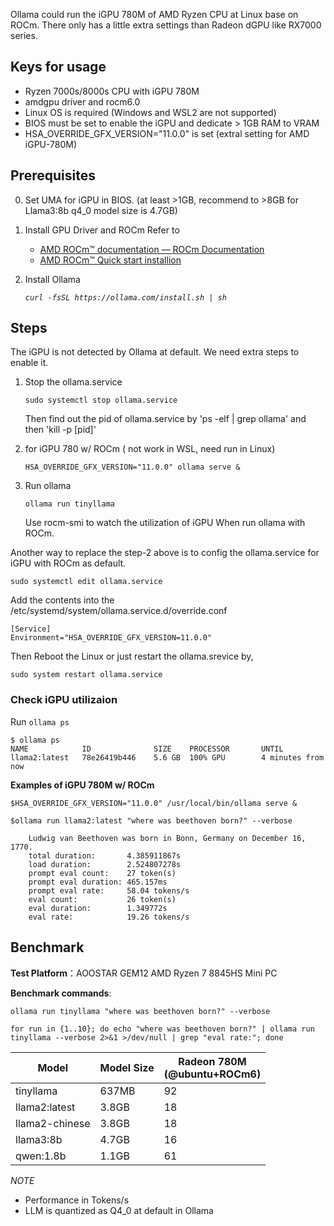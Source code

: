 
Ollama could run the iGPU 780M of AMD Ryzen CPU at Linux base on ROCm. There only has a little extra settings than Radeon dGPU like RX7000 series.

## Keys for usage
- Ryzen 7000s/8000s CPU with iGPU 780M
- amdgpu driver and rocm6.0
- Linux OS is required (Windows and WSL2 are not supported)
- BIOS must be set to enable the iGPU and dedicate > 1GB RAM to VRAM
- HSA_OVERRIDE_GFX_VERSION="11.0.0" is set (extral setting for AMD iGPU-780M)

## Prerequisites
0. Set UMA for iGPU in BIOS. (at least >1GB, recommend to >8GB for Llama3:8b q4_0 model size is 4.7GB)
1. Install GPU Driver and ROCm
	Refer to
	- [AMD ROCm™ documentation — ROCm Documentation](https://rocmdocs.amd.com/en/latest/)
  	- [AMD ROCm™ Quick start installion](https://rocm.docs.amd.com/projects/install-on-linux/en/latest/tutorial/quick-start.html#rocm-install-quick)

2. Install Ollama
	
 	*`curl -fsSL https://ollama.com/install.sh | sh`*

## Steps
The iGPU is not detected by Ollama at default. We need extra steps to enable it.
1. Stop the ollama.service
   
	`sudo systemctl stop ollama.service`
	
   Then find out the pid of ollama.service by 'ps -elf | grep ollama' and then 'kill -p [pid]'
   
2. for iGPU 780 w/ ROCm ( not work in WSL, need run in Linux)

	`HSA_OVERRIDE_GFX_VERSION="11.0.0" ollama serve &`

3. Run ollama
   
   `ollama run tinyllama`
   
   Use rocm-smi to watch the utilization of iGPU When run ollama with ROCm.

Another way to replace the step-2 above is to config the ollama.service for iGPU with ROCm as default.
	
  `sudo systemctl edit ollama.service`

Add the contents into the /etc/systemd/system/ollama.service.d/override.conf

```
[Service]
Environment="HSA_OVERRIDE_GFX_VERSION=11.0.0"
```

Then Reboot the Linux or just restart the ollama.srevice by,
	 
  `sudo system restart ollama.service`


### Check iGPU utilizaion

Run `ollama ps`

```
$ ollama ps
NAME            ID              SIZE    PROCESSOR       UNTIL
llama2:latest   78e26419b446    5.6 GB  100% GPU        4 minutes from now
```

**Examples of iGPU 780M w/ ROCm** 
```
$HSA_OVERRIDE_GFX_VERSION="11.0.0" /usr/local/bin/ollama serve &

$ollama run llama2:latest "where was beethoven born?" --verbose
	
	Ludwig van Beethoven was born in Bonn, Germany on December 16, 1770.
	total duration:       4.385911867s
	load duration:        2.524807278s
	prompt eval count:    27 token(s)
	prompt eval duration: 465.157ms
	prompt eval rate:     58.04 tokens/s
	eval count:           26 token(s)
	eval duration:        1.349772s
	eval rate:            19.26 tokens/s
```

## Benchmark

**Test Platform**：AOOSTAR GEM12 AMD Ryzen 7 8845HS Mini PC

**Benchmark commands**:

`ollama run tinyllama "where was beethoven born?" --verbose`

`for run in {1..10}; do echo "where was beethoven born?" | ollama run tinyllama --verbose 2>&1 >/dev/null | grep "eval rate:"; done`   

| Model          | Model Size | Radeon 780M<br>(@ubuntu+ROCm6) |
| -------------- | ---------- | --------------------------- |
| tinyllama      | 637MB      | 92                          |
| llama2:latest  | 3.8GB      | 18                          |
| llama2-chinese | 3.8GB      | 18                          |
| llama3:8b      | 4.7GB      | 16                          |
| qwen:1.8b      | 1.1GB      | 61                          |

*NOTE* 
- Performance in Tokens/s
- LLM is quantized as Q4_0 at default in Ollama
